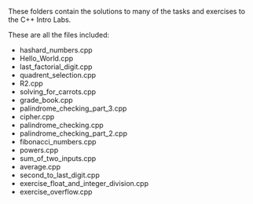 These folders contain the solutions to many of the tasks and exercises to the C++ Intro Labs.

These are all the files included:
  * hashard_numbers.cpp
  * Hello_World.cpp
  * last_factorial_digit.cpp
  * quadrent_selection.cpp
  * R2.cpp
  * solving_for_carrots.cpp
  * grade_book.cpp
  * palindrome_checking_part_3.cpp
  * cipher.cpp
  * palindrome_checking.cpp
  * palindrome_checking_part_2.cpp
  * fibonacci_numbers.cpp
  * powers.cpp
  * sum_of_two_inputs.cpp
  * average.cpp
  * second_to_last_digit.cpp
  * exercise_float_and_integer_division.cpp
  * exercise_overflow.cpp





